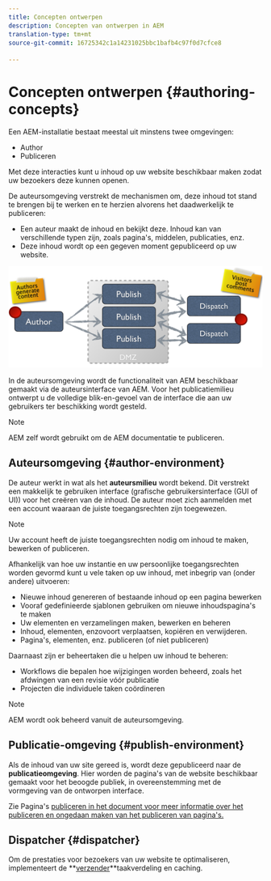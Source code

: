 ```yaml
---
title: Concepten ontwerpen
description: Concepten van ontwerpen in AEM
translation-type: tm+mt
source-git-commit: 16725342c1a14231025bbc1bafb4c97f0d7cfce8

---
```



# Concepten ontwerpen {#authoring-concepts}

Een AEM-installatie bestaat meestal uit minstens twee omgevingen:

* Author
* Publiceren

Met deze interacties kunt u inhoud op uw website beschikbaar maken zodat uw bezoekers deze kunnen openen.

De auteursomgeving verstrekt de mechanismen om, deze inhoud tot stand te brengen bij te werken en te herzien alvorens het daadwerkelijk te publiceren:

* Een auteur maakt de inhoud en bekijkt deze. Inhoud kan van verschillende typen zijn, zoals pagina&#39;s, middelen, publicaties, enz.
* Deze inhoud wordt op een gegeven moment gepubliceerd op uw website.

![Diagram van auteur, uitgever, en verzenders](/help/sites-cloud/authoring/assets/author-publish.png)

In de auteursomgeving wordt de functionaliteit van AEM beschikbaar gemaakt via de auteursinterface van AEM. Voor het publicatiemilieu ontwerpt u de volledige blik-en-gevoel van de interface die aan uw gebruikers ter beschikking wordt gesteld.

>[!NOTE]
>
>AEM zelf wordt gebruikt om de AEM documentatie te publiceren.

## Auteursomgeving {#author-environment}

De auteur werkt in wat als het **auteursmilieu** wordt bekend. Dit verstrekt een makkelijk te gebruiken interface (grafische gebruikersinterface (GUI of UI)) voor het creëren van de inhoud. De auteur moet zich aanmelden met een account waaraan de juiste toegangsrechten zijn toegewezen.

>[!NOTE]
>
>Uw account heeft de juiste toegangsrechten nodig om inhoud te maken, bewerken of publiceren.

Afhankelijk van hoe uw instantie en uw persoonlijke toegangsrechten worden gevormd kunt u vele taken op uw inhoud, met inbegrip van (onder andere) uitvoeren:

* Nieuwe inhoud genereren of bestaande inhoud op een pagina bewerken
* Vooraf gedefinieerde sjablonen gebruiken om nieuwe inhoudspagina&#39;s te maken
* Uw elementen en verzamelingen maken, bewerken en beheren
* Inhoud, elementen, enzovoort verplaatsen, kopiëren en verwijderen.
* Pagina&#39;s, elementen, enz. publiceren (of niet publiceren)

Daarnaast zijn er beheertaken die u helpen uw inhoud te beheren:

* Workflows die bepalen hoe wijzigingen worden beheerd, zoals het afdwingen van een revisie vóór publicatie
* Projecten die individuele taken coördineren

>[!NOTE]
>
>AEM wordt ook beheerd vanuit de auteursomgeving.

## Publicatie-omgeving {#publish-environment}

Als de inhoud van uw site gereed is, wordt deze gepubliceerd naar de **publicatieomgeving**. Hier worden de pagina&#39;s van de website beschikbaar gemaakt voor het beoogde publiek, in overeenstemming met de vormgeving van de ontworpen interface.

Zie Pagina&#39;s [publiceren in het document voor meer informatie over het publiceren en ongedaan maken van het publiceren van pagina&#39;s.](/help/sites-cloud/authoring/fundamentals/publishing-pages.md)

## Dispatcher {#dispatcher}

Om de prestaties voor bezoekers van uw website te optimaliseren, implementeert de **[verzender](/help/implementing/dispatcher/overview.md)**taakverdeling en caching.
